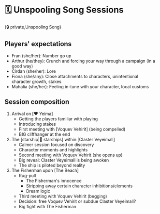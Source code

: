 # 🗓️ Unspooling Song Sessions

{🔒 private,Unspooling Song}

## Players' expectations
- Fran (she/her): Number go up
- Arthur (he/they): Crunch and forcing your way through a campaign (in a good way)
- Cirdan (she/her): Lore
- Fiona (she/any): Close attachments to characters, unintentional character growth, stakes
- Mahalia (she/her): Feeling in-tune with your character, local customs

## Session composition
1. Arrival on [❤️ Yeima]
   - Getting the players familiar with playing
   - Introducing stakes
   - First meeting with [Voquev Vehirit] (being compelled)
   - BIG cliffhanger at the end
2. The [starship|🚀 starships] within [Claster Veyeimall]
   - Calmer session focused on discovery
   - Character moments and highlights
   - Second meeting with Voquev Vehirit (she opens up)
   - Big reveal: Claster Veyeimall is being awoken
   - The ship is piloted beyond reality
3. The Fisherman upon [The Beach]
   - Rug-pull
     - The Fisherman's innocence
     - Stripping away certain character inhibitions/elements
     - Dream logic
   - Third meeting with Voquev Vehirit (begging)
   - Decision: free Voquev Vehirit or subdue Claster Veyeimall?
   - Big fight with The Fisherman